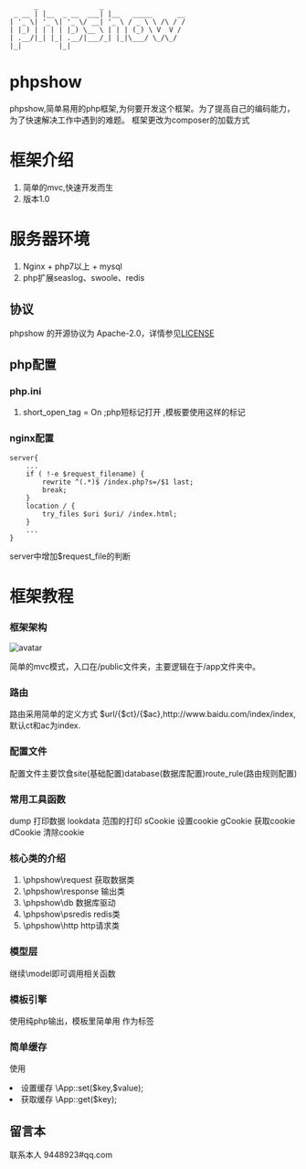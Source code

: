 
```
      _               _
 _ __ | |__  _ __  ___| |__   _____      __
| '_ \| '_ \| '_ \/ __| '_ \ / _ \ \ /\ / /
| |_) | | | | |_) \__ \ | | | (_) \ V  V /
| .__/|_| |_| .__/|___/_| |_|\___/ \_/\_/
|_|         |_|
```
# phpshow
phpshow,简单易用的php框架,为何要开发这个框架。为了提高自己的编码能力，为了快速解决工作中遇到的难题。
框架更改为composer的加载方式

# 框架介绍
1.  简单的mvc,快速开发而生
2.  版本1.0
# 服务器环境
1.  Nginx + php7以上 + mysql
2.  php扩展seaslog、swoole、redis

## 协议
phpshow 的开源协议为 Apache-2.0，详情参见[LICENSE](LICENSE)

## php配置
### php.ini
1.  short_open_tag = On  ;php短标记打开 <? ?>,模板要使用这样的标记

### nginx配置
``` 
server{
    ...
    if ( !-e $request_filename) {
    	rewrite ^(.*)$ /index.php?s=/$1 last;
    	break;
	}
	location / {
		try_files $uri $uri/ /index.html;
	}
	...
}
```
server中增加$request_file的判断

# 框架教程
### 框架架构

![avatar](readme.png)


简单的mvc模式，入口在/public文件夹，主要逻辑在于/app文件夹中。

### 路由
<p>路由采用简单的定义方式 $url/{$ct}/{$ac},http://www.baidu.com/index/index,默认ct和ac为index.</p>

### 配置文件  
<p>配置文件主要饮食site(基础配置)database(数据库配置)route_rule(路由规则配置)</p>

### 常用工具函数

dump 打印数据
lookdata 范围的打印
sCookie 设置cookie
gCookie 获取cookie
dCookie 清除cookie

### 核心类的介绍

1. \phpshow\request 获取数据类
2. \phpshow\response 输出类
3. \phpshow\db 数据库驱动
4. \phpshow\psredis redis类
5. \phpshow\http http请求类

### 模型层
继续\model即可调用相关函数

### 模板引擎
使用纯php输出，模板里简单用<? ?> 作为标签

### 简单缓存
使用
<li> 设置缓存 \App::set($key,$value);</li>
<li> 获取缓存 \App::get($key); </li>

## 留言本
联系本人 9448923#qq.com